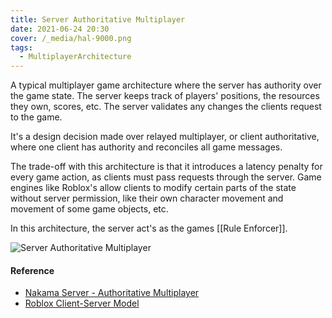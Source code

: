 ```yaml
---
title: Server Authoritative Multiplayer
date: 2021-06-24 20:30
cover: /_media/hal-9000.png
tags:
  - MultiplayerArchitecture
---
```


A typical multiplayer game architecture where the server has authority over the game state. The server keeps track of players' positions, the resources they own, scores, etc. The server validates any changes the clients request to the game.
 
It's a design decision made over relayed multiplayer, or client authoritative, where one client has authority and reconciles all game messages.
 
The trade-off with this architecture is that it introduces a latency penalty for every game action, as clients must pass requests through the server. Game engines like Roblox's allow clients to modify certain parts of the state without server permission, like their own character movement and movement of some game objects, etc.
 
In this architecture, the server act's as the games [[Rule Enforcer]].
 
![Server Authoritative Multiplayer](/_media/server-auth.png)

#### Reference
  
* [Nakama Server - Authoritative Multiplayer](https://heroiclabs.com/docs/gameplay-multiplayer-server-multiplayer/)
* [Roblox Client-Server Model](https://developer.roblox.com/en-us/articles/Roblox-Client-Server-Model)